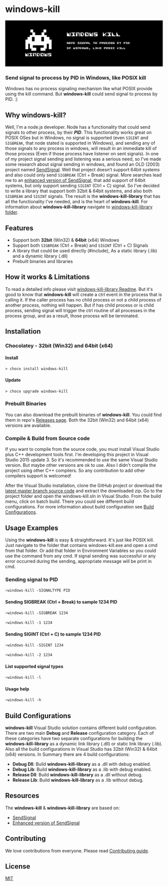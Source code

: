 # windows-kill
![windows-kill – Send signal to process by PID in Windows, like POSIX kill](windows-kill/resources/windows-kill-big-banner.png?raw=true "windows-kill – Send signal to process by PID in Windows, like POSIX kill")

### Send signal to process by PID in Windows, like POSIX kill

Windows has no process signaling mechanism like what POSIX provide using the kill command. But **windows-kill** could send signal to process by PID. :)

## Why windows-kill?
Well, I'm a node.js developer. Node has a functionality that could send signals to other process, by their ***PID***. This functionality works great on POSIX OSes but in Windows, no signal is supported (even ```SIGINT``` and ```SIGBREAK```, that node stated is supported in Windows), and sending any of those signals to any process in windows, will result in an immediate kill of those process (Even if those process have listener on sent signals). In one of my project signal sending and listening was a serious need, so I've made some research about signal sending in windows, and found an OLD (2003) project named [SendSignal](http://www.latenighthacking.com/projects/2003/sendSignal/). Well that project doesn’t support 64bit systems and also could only send ```SIGBREAK``` (Ctrl + Break) signal. More searches lead me to an [enhanced version of SendSignal](https://github.com/walware/statet/tree/master/de.walware.statet.r.console.core/cppSendSignal), that add support of 64bit systems, but only support sending ```SIGINT``` (Ctrl + C) signal. So I've decided to write a library that support both 32bit & 64bit systems, and also both ```SIGBREAK``` and ```SIGINT``` signals. The result is the **windows-kill-library** that has all the functionality I've needed, and is the heart of **windows-kill**. For information about **windows-kill-library** navigate to [windows-kill-library folder](https://github.com/alirdn/windows-kill/tree/master/windows-kill-library).


## Features
- Support both **32bit** (Win32) & **64bit** (x64) Windows
- Support both ```SIGBREAK``` (Ctrl + Break) and ```SIGINT``` (Ctrl + C) Signals
- A library that could be used directly (#include), As a static library (.lib) and a dynamic library (.dll)
- Prebuilt binaries and libraries

## How it works & Limitations
To read a detailed info please visit [windows-kill-library Readme](https://github.com/alirdn/windows-kill/tree/master/windows-kill-library#how-it-works). But it's good to know that **windows-kill** will create a ctrl event in the process that is calling it. If the caller process has no child process or not a child process of another process, nothing will happen. But if has child process or is child process, sending signal will trigger the ctrl routine of all processes in the process group, and as a result, those process will be terminated.

## Installation
### Chocolatey - 32bit (Win32) and 64bit (x64)
#### Install
```
> choco install windows-kill
```

#### Update
```shell
> choco upgrade windows-kill
```

### Prebuilt Binaries
You can also download the prebuilt binaries of **windows-kill**. You could find them in repo's [Releases page](https://github.com/alirdn/windows-kill/releases).
Both the 32bit (Win32) and 64bit (x64) versions are available.

### Compile & Build from Source code
If you want to compile from the source code, you must install Visual Studio plus C++ development tools first. I'm developing this project in Visual Studio 2015 update 3. So it's recommended to use the same Visual Studio version. But maybe other versions are ok to use. Also I didn't compile the project using other C++ compilers. So any contribution to add other compilers support is welcomed!

After the Visual Studio installation, clone the GitHub project or download the [latest master branch source code](https://github.com/alirdn/windows-kill/archive/master.zip) and extract the downloaded zip.
Go to the project folder and open the windows-kill.sln in Visual Studio. From the build menu, click on batch build. There you could see different build configurations. For more information about build configuration see [Build Configurations](#build-configurations).

## Usage Examples
Using the **windows-kill** is easy & straightforward. It's just like POSIX kill. Just navigate to the folder that contains windows-kill.exe and open a cmd from that folder. Or add that folder in Environment Variables so you could use the command from any cmd.
If signal sending was successful or any error occurred during the sending, appropriate message will be print in cmd.

### Sending signal to PID
```bash
>windows-kill -SIGNALTYPE PID
```

#### Sending SIGBREAK (Ctrl + Break) to sample 1234 PID
```bash
>windows-kill -SIGBREAK 1234
```
```bash
>windows-kill -1 1234
```

#### Sending SIGINT (Ctrl + C) to sample 1234 PID
```bash
>windows-kill -SIGINT 1234
```
```bash
>windows-kill -2 1234
```

#### List supported signal types
```bash
>windows-kill -l
```

#### Usage help
```bash
>windows-kill -h
```

## Build Configurations
**windows-kill** Visual Studio solution contains different build configuration. There are two main **Debug** and **Release** configuration category. Each of these categories have two separate configurations for building the **windows-kill-library** as a dynamic link library (.dll) or static link library (.lib). Also all the build configurations in Visual Studio has 32bit (Win32) & 64bit (x64) versions. In Summary there are 4 build configurations:
- **Debug Dll**: Build **windows-kill-library** as a .dll with debug enabled.
- **Debug Lib**: Build **windows-kill-library** as a .lib with debug enabled.
- **Release Dll**: Build **windows-kill-library** as a .dll without debug.
- **Release Lib**: Build **windows-kill-library** as a .lib without debug.

## Resources
The **windows-kill** & **windows-kill-library** are based on:
- [SendSignal](http://www.latenighthacking.com/projects/2003/sendSignal/)
- [Enhanced version of SendSignal](https://github.com/walware/statet/tree/master/de.walware.statet.r.console.core/cppSendSignal)

## Contributing
We love contributions from everyone. Please read [Contributing guide](https://github.com/alirdn/windows-kill/blob/master/CONTRIBUTING.md).

## License
[MIT](https://github.com/alirdn/windows-kill/blob/master/LICENSE)
